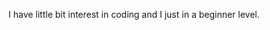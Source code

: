I have little bit interest in coding
and I just in a beginner level.

<!---
Jakriya12/Jakriya12 is a ✨ special ✨ repository because its `README.md` (this file) appears on your GitHub profile.
You can click the Preview link to take a look at your changes.
--->
